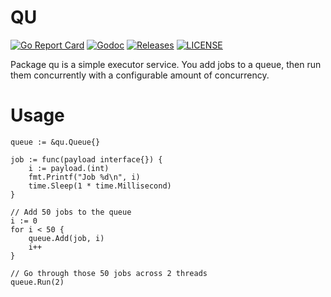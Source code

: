 # QU

[![Go Report Card](https://goreportcard.com/badge/github.com/ecnepsnai/qu?style=flat-square)](https://goreportcard.com/report/github.com/ecnepsnai/qu)
[![Godoc](https://img.shields.io/badge/go-documentation-blue.svg?style=flat-square)](https://pkg.go.dev/github.com/ecnepsnai/qu)
[![Releases](https://img.shields.io/github/release/ecnepsnai/qu/all.svg?style=flat-square)](https://github.com/ecnepsnai/qu/releases)
[![LICENSE](https://img.shields.io/github/license/ecnepsnai/qu.svg?style=flat-square)](https://github.com/ecnepsnai/qu/blob/master/LICENSE)

Package qu is a simple executor service. You add jobs to a queue, then run them concurrently with a configurable
amount of concurrency.

# Usage

```golang
queue := &qu.Queue{}

job := func(payload interface{}) {
	i := payload.(int)
	fmt.Printf("Job %d\n", i)
	time.Sleep(1 * time.Millisecond)
}

// Add 50 jobs to the queue
i := 0
for i < 50 {
	queue.Add(job, i)
	i++
}

// Go through those 50 jobs across 2 threads
queue.Run(2)
```
